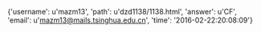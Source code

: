 {'username': u'mazm13', 'path': u'dzd1138/1138.html', 'answer': u'CF', 'email': u'mazm13@mails.tsinghua.edu.cn', 'time': '2016-02-22:20:08:09'}
